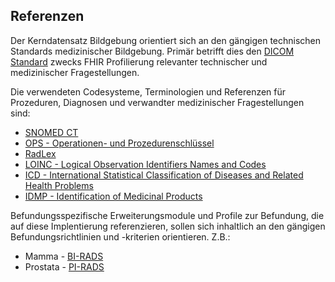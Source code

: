 ## Referenzen

Der Kerndatensatz Bildgebung orientiert sich an den gängigen technischen Standards medizinischer Bildgebung.
Primär betrifft dies den [DICOM Standard](https://www.dicomstandard.org/) zwecks FHIR Profilierung relevanter
technischer und medizinischer Fragestellungen.

Die verwendeten Codesysteme, Terminologien und Referenzen für Prozeduren, Diagnosen und verwandter medizinischer Fragestellungen sind:
* [SNOMED CT](https://www.snomed.org/)
* [OPS - Operationen- und Prozedurenschlüssel](https://www.bfarm.de/DE/Kodiersysteme/Klassifikationen/OPS-ICHI/OPS/_node.html)
* [RadLex](https://www.rsna.org/practice-tools/data-tools-and-standards/radlex-radiology-lexicon)
* [LOINC - Logical Observation Identifiers Names and Codes](https://loinc.org/)
* [ICD - International Statistical Classification of Diseases and Related Health Problems](https://www.dimdi.de/static/de/klassifikationen/icd/icd-10-gm/kode-suche/htmlgm2020/)
* [IDMP - Identification of Medicinal Products](https://www.ema.europa.eu/en/human-regulatory/overview/data-medicines-iso-idmp-standards-overview)

Befundungsspezifische Erweiterungsmodule und Profile zur Befundung, die auf diese Implentierung referenzieren, sollen sich inhaltlich an den gängigen Befundungsrichtlinien
und -kriterien orientieren. Z.B.:
* Mamma -  [BI-RADS](https://www.acr.org/Clinical-Resources/Reporting-and-Data-Systems/BI-RADS)
* Prostata - [PI-RADS](https://www.acr.org/Clinical-Resources/Reporting-and-Data-Systems/PI-RADS)





